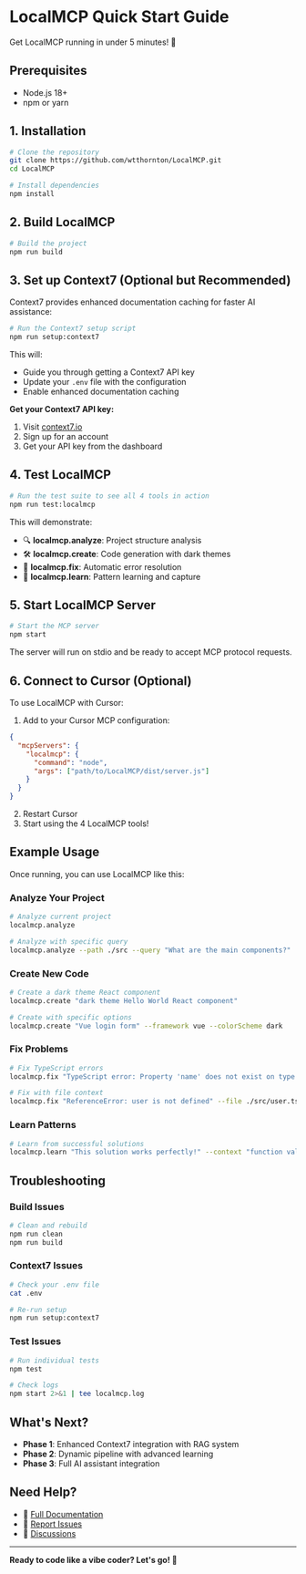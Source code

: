 # LocalMCP Quick Start Guide

Get LocalMCP running in under 5 minutes! 🚀

## Prerequisites

- Node.js 18+ 
- npm or yarn

## 1. Installation

```bash
# Clone the repository
git clone https://github.com/wtthornton/LocalMCP.git
cd LocalMCP

# Install dependencies
npm install
```

## 2. Build LocalMCP

```bash
# Build the project
npm run build
```

## 3. Set up Context7 (Optional but Recommended)

Context7 provides enhanced documentation caching for faster AI assistance:

```bash
# Run the Context7 setup script
npm run setup:context7
```

This will:
- Guide you through getting a Context7 API key
- Update your `.env` file with the configuration
- Enable enhanced documentation caching

**Get your Context7 API key:**
1. Visit [context7.io](https://context7.io)
2. Sign up for an account
3. Get your API key from the dashboard

## 4. Test LocalMCP

```bash
# Run the test suite to see all 4 tools in action
npm run test:localmcp
```

This will demonstrate:
- 🔍 **localmcp.analyze**: Project structure analysis
- 🛠️ **localmcp.create**: Code generation with dark themes
- 🔧 **localmcp.fix**: Automatic error resolution
- 🧠 **localmcp.learn**: Pattern learning and capture

## 5. Start LocalMCP Server

```bash
# Start the MCP server
npm start
```

The server will run on stdio and be ready to accept MCP protocol requests.

## 6. Connect to Cursor (Optional)

To use LocalMCP with Cursor:

1. Add to your Cursor MCP configuration:
```json
{
  "mcpServers": {
    "localmcp": {
      "command": "node",
      "args": ["path/to/LocalMCP/dist/server.js"]
    }
  }
}
```

2. Restart Cursor
3. Start using the 4 LocalMCP tools!

## Example Usage

Once running, you can use LocalMCP like this:

### Analyze Your Project
```bash
# Analyze current project
localmcp.analyze

# Analyze with specific query
localmcp.analyze --path ./src --query "What are the main components?"
```

### Create New Code
```bash
# Create a dark theme React component
localmcp.create "dark theme Hello World React component"

# Create with specific options
localmcp.create "Vue login form" --framework vue --colorScheme dark
```

### Fix Problems
```bash
# Fix TypeScript errors
localmcp.fix "TypeScript error: Property 'name' does not exist on type 'User'"

# Fix with file context
localmcp.fix "ReferenceError: user is not defined" --file ./src/user.ts
```

### Learn Patterns
```bash
# Learn from successful solutions
localmcp.learn "This solution works perfectly!" --context "function validateUser(user) { return user && user.name; }" --tags "validation,user,typescript"
```

## Troubleshooting

### Build Issues
```bash
# Clean and rebuild
npm run clean
npm run build
```

### Context7 Issues
```bash
# Check your .env file
cat .env

# Re-run setup
npm run setup:context7
```

### Test Issues
```bash
# Run individual tests
npm test

# Check logs
npm start 2>&1 | tee localmcp.log
```

## What's Next?

- **Phase 1**: Enhanced Context7 integration with RAG system
- **Phase 2**: Dynamic pipeline with advanced learning
- **Phase 3**: Full AI assistant integration

## Need Help?

- 📖 [Full Documentation](README.md)
- 🐛 [Report Issues](https://github.com/wtthornton/LocalMCP/issues)
- 💬 [Discussions](https://github.com/wtthornton/LocalMCP/discussions)

---

**Ready to code like a vibe coder? Let's go! 🎉**

